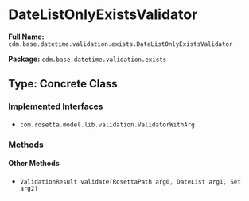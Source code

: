 # DateListOnlyExistsValidator

**Full Name:** `cdm.base.datetime.validation.exists.DateListOnlyExistsValidator`

**Package:** `cdm.base.datetime.validation.exists`

## Type: Concrete Class

### Implemented Interfaces

- `com.rosetta.model.lib.validation.ValidatorWithArg`

### Methods

#### Other Methods

- `ValidationResult validate(RosettaPath arg0, DateList arg1, Set arg2)`

